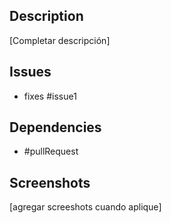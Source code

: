 ## Description
[Completar descripción]

## Issues
- fixes #issue1

## Dependencies
- #pullRequest

## Screenshots
[agregar screeshots cuando aplique]

